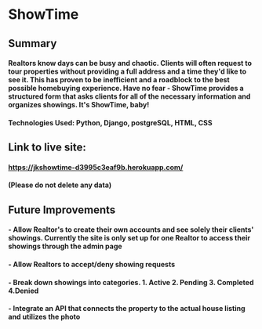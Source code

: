 # ShowTime

## Summary

#### Realtors know days can be busy and chaotic. Clients will often request to tour properties without providing a full address and a time they'd like to see it. This has proven to be inefficient and a roadblock to the best possible homebuying experience. Have no fear - ShowTime provides a structured form that asks clients for all of the necessary information and organizes showings. It's ShowTime, baby!

#### Technologies Used: Python, Django, postgreSQL, HTML, CSS

## Link to live site: 
#### https://jkshowtime-d3995c3eaf9b.herokuapp.com/

#### (Please do not delete any data) 

## Future Improvements

#### - Allow Realtor's to create their own accounts and see solely their clients' showings. Currently the site is only set up for one Realtor to access their showings through the admin page

#### - Allow Realtors to accept/deny showing requests

#### - Break down showings into categories. 1. Active 2. Pending 3. Completed 4.Denied

#### - Integrate an API that connects the property to the actual house listing and utilizes the photo
